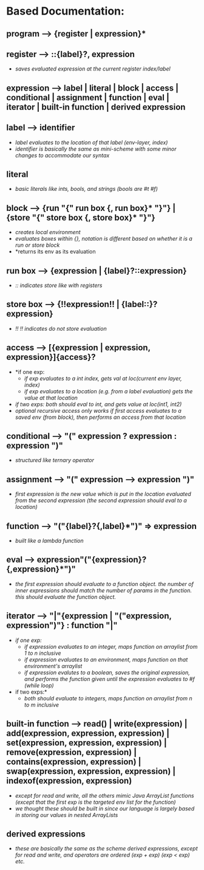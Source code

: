 # Based Documentation:

## program --> {register | expression}*

## register --> ::{label}?, expression
* *saves evaluated expression at the current register index/label*

## expression --> label | literal | block | access | conditional | assignment | function | eval | iterator | built-in function | derived expression

## label --> identifier
* *label evaluates to the location of that label (env-layer, index)*
* *identifier is basically the same as mini-scheme with some minor changes to accommodate our syntax*

## literal
* *basic literals like ints, bools, and strings (bools are #t #f)*

## block --> {run "{" run box {, run box}* "}"} | {store "{" store box {, store box}* "}"}
* *creates local environment*
* *evaluates boxes within {}, notation is different based on whether it is a run or store block*
* *returns its env as its evaluation

## run box --> {expression | {label}?::expression}
* *:: indicates store like with registers*

## store box --> {!!expression!! | {label::}?expression}
* *!! !! indicates do not store evaluation*

## access --> [{expression | expression, expression}]{access}?
* *if one exp: 
  * *if exp evaluates to a int index, gets val at loc(current env layer, index)*
  * *if exp evaluates to a location (e.g. from a label evaluation) gets the value at that location*
* *if two exps: both should eval to int, and gets value at loc(int1, int2)*
* *optional recursive access only works if first access evaluates to a saved env (from block), then performs an access from that location*

## conditional --> "(" expression ? expression : expression ")"
* *structured like ternary operator*

## assignment --> "(" expression --> expression ")"
* *first expression is the new value which is put in the location evaluated from the second expression (the second expression should eval to a location)*

## function --> "("{label}?{,label}*")" => expression
* *built like a lambda function*

## eval --> expression"("{expression}?{,expression}*")"
* *the first expression should evaluate to a function object. the number of inner expressions should match the number of params in the function. this should evaluate the function object.*

## iterator --> "|"{expression | "("expression, expression")"} : function "|"
* *if one exp:*
  * *if expression evaluates to an integer, maps function on arraylist from 1 to n inclusive*
  * *if expression evaluates to an environment, maps function on that environment's arraylist*
  * *if expression evalutes to a boolean, saves the original expression, and performs the function given until the expression evaluates to #f (while loop)*
* if two exps:*
   * *both should evaluate to integers, maps function on arraylist from n to m inclusive*

## built-in function --> read() | write(expression) | add(expression, expression, expression) | set(expression, expression, expression) | remove(expression, expression) | contains(expression, expression) | swap(expression, expression, expression) | indexof(expression, expression)
* *except for read and write, all the others mimic Java ArrayList functions (except that the first exp is the targeted env list for the function)*
* *we thought these should be built in since our language is largely based in storing our values in nested ArrayLists*

## derived expressions
* *these are basically the same as the scheme derived expressions, except for read and write, and operators are ordered (exp + exp) (exp < exp) etc.*
